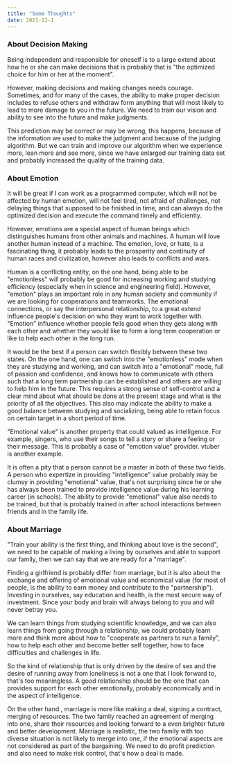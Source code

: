 ```yaml
---
title: "Some Thoughts"
date: 2021-12-1
---
```




### About Decision Making

Being independent and responsible for oneself is to a large extend about how he or she can make decisions that is probably that is "the optimized choice for him or her at the moment". 

However, making decisions and making changes needs courage. Sometimes, and for many of the cases, the ability to make proper decision includes to refuse others and withdraw form anything that will most likely to lead to more damage to you in the future. We need to train our vision and ability to see into the future and make judgments.

This prediction may be correct or may be wrong, this happens, because of the information we used to make the judgment and because of the judging algorithm. But we can train and improve our algorithm when we experience more, lean more and see more, since we have enlarged our training data set and probably increased the quality of the training data.

### About Emotion

It will be great if I can work as a programmed computer, which will not be affected by human emotion, will not feel tired, not afraid of challenges, not delaying things that supposed to be finished in time, and can always do the optimized decision and execute the command timely and efficiently. 

However, emotions are a special aspect of human beings which distinguishes humans from other animals and machines. A human will love another human instead of a machine. The emotion, love, or hate, is a fascinating thing, it probably leads to the prosperity and continuity of human races and civilization, however also leads to conflicts and wars. 

Human is a conflicting entity, on the one hand, being able to be "emotionless" will probably be good for increasing working and studying efficiency (especially when in science and engineering field). However, "emotion" plays an important role in any human society and community if we are looking for cooperations and teamworks. The emotional connections, or say the interpersonal relationship, to a great extend influence people's decision on who they want to work together with. "Emotion" influence whether people fells good when they gets along with each other and whether they would like to form a long term cooperation or like to help each other in the long run. 

It would  be the best if a person can switch flexibly between these two states. On the one hand, one can switch into the "emotionless" mode when they are studying and working, and can switch into a "emotional" mode, full of passion and confidence, and knows how to communicate with others such that a long term partnership can be established and others are willing to help him in the future. This requires a strong sense of self-control and a clear mind about what should be done at the present stage and what is the priority of all the objectives. This also may indicate the ability to make a good balance between studying and socializing, being able to retain focus on certain target in a short period of time.

"Emotional value" is another property that could valued as intelligence. For example, singers, who use their songs to tell a story or share a feeling or their message. This is probably a case of "emotion value" provider. vtuber is another example.

It is often a pity that a person cannot be a master in both of these two fields. A person who expertize in providing "intelligence" value probably may be clumsy in providing "emotional" value, that's not surprising since he or she has always been trained to provide intelligence value during his learning career (in schools). The ability to provide "emotional" value also needs to be trained, but that is probably trained in after school interactions between friends and in the family life.

### About Marriage

"Train your ability is the first thing, and thinking about love is the second", we need to be capable of making a living by ourselves and able to support our family, then we can say that we are ready for a "marriage". 

Finding a girlfriend is probably differ from marriage, but it is also about the exchange and offering of emotional value and economical value (for most of people, is the ability to earn money and contribute to the "partnership"). Investing in ourselves, say education and health, is the most secure way of investment. Since your body and brain will always belong to you and will never betray you. 

We can learn things from studying scientific knowledge,  and we can also learn things from going through a relationship, we could probably learn more and think more about how to "cooperate as partners to run a family", how to help each other and become better self together, how to face difficulties and challenges in life.

So the kind of relationship that is only driven by the desire of sex and the desire of running away from loneliness is not a one that I look forward to, that's too meaningless. A good relationship should be the one that can provides support for each other emotionally, probably economically and in the aspect of intelligence.

On the other hand , marriage is more like making a deal, signing a contract, merging of resources. The two family reached an agreement of merging into one, share their resources and looking forward to a even brighter future and better development. Marriage is realistic, the two family with too diverse situation is not likely to merge into one, if the emotional aspects are not considered as part of the bargaining. We need to do profit prediction and also need to make risk control, that's how a deal is made. 
